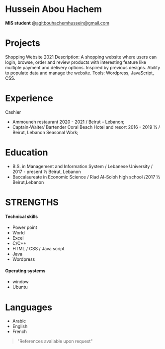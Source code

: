 # Hussein Abou Hachem
**MIS student**
@agitbouhachemhussein@gmail.com
# Projects
Shopping Website
 2021
Description:
A shopping website where users can login, browse, order and review products with interesting feature like multiple payment
and delivery options. Inspired by previous designs. Ability to populate data and manage the website.
Tools:
Wordpress, JavaScript, CSS.
# Experience 
Cashier
- Ammouneh restaurant
2020 - 2021 / Beirut – Lebanon;
- Captain-Waiter/ Bartender
Coral Beach Hotel and resort
 2016 - 2019 ½ / Beirut, Lebanon
Seasonal Work;
# Education
- B.S. in Management and Information System / Lebanese University / 2017 - present ½ Beirut, Lebanon
- Baccalaureate in Economic Science / Riad Al-Soloh high school /2017 ½ Beirut,Lebanon
# STRENGTHS
#### Technical skills
- Power point 
- World 
- Excel
- C/C++
- HTML / CSS / Java script 
- Java
- Wordpress
#### Operating systems 
- window
- Ubuntu
# Languages
- Arabic 
- English
- French
> "References available upon request"